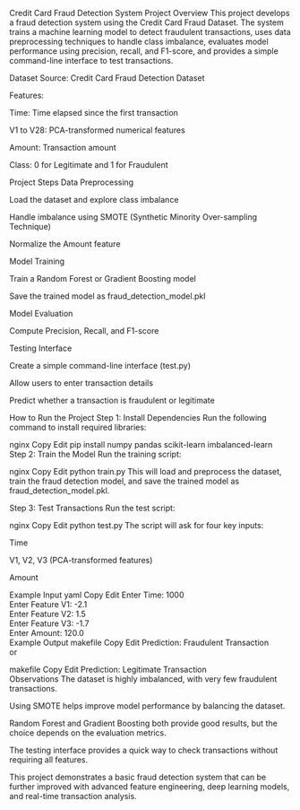 Credit Card Fraud Detection System
Project Overview
This project develops a fraud detection system using the Credit Card Fraud Dataset. The system trains a machine learning model to detect fraudulent transactions, uses data preprocessing techniques to handle class imbalance, evaluates model performance using precision, recall, and F1-score, and provides a simple command-line interface to test transactions.

Dataset
Source: Credit Card Fraud Detection Dataset

Features:

Time: Time elapsed since the first transaction

V1 to V28: PCA-transformed numerical features

Amount: Transaction amount

Class: 0 for Legitimate and 1 for Fraudulent

Project Steps
Data Preprocessing

Load the dataset and explore class imbalance

Handle imbalance using SMOTE (Synthetic Minority Over-sampling Technique)

Normalize the Amount feature

Model Training

Train a Random Forest or Gradient Boosting model

Save the trained model as fraud_detection_model.pkl

Model Evaluation

Compute Precision, Recall, and F1-score

Testing Interface

Create a simple command-line interface (test.py)

Allow users to enter transaction details

Predict whether a transaction is fraudulent or legitimate

How to Run the Project
Step 1: Install Dependencies
Run the following command to install required libraries:

nginx
Copy
Edit
pip install numpy pandas scikit-learn imbalanced-learn
Step 2: Train the Model
Run the training script:

nginx
Copy
Edit
python train.py
This will load and preprocess the dataset, train the fraud detection model, and save the trained model as fraud_detection_model.pkl.

Step 3: Test Transactions
Run the test script:

nginx
Copy
Edit
python test.py
The script will ask for four key inputs:

Time

V1, V2, V3 (PCA-transformed features)

Amount

Example Input
yaml
Copy
Edit
Enter Time: 1000  
Enter Feature V1: -2.1  
Enter Feature V2: 1.5  
Enter Feature V3: -1.7  
Enter Amount: 120.0  
Example Output
makefile
Copy
Edit
Prediction: Fraudulent Transaction  
or

makefile
Copy
Edit
Prediction: Legitimate Transaction  
Observations
The dataset is highly imbalanced, with very few fraudulent transactions.

Using SMOTE helps improve model performance by balancing the dataset.

Random Forest and Gradient Boosting both provide good results, but the choice depends on the evaluation metrics.

The testing interface provides a quick way to check transactions without requiring all features.

This project demonstrates a basic fraud detection system that can be further improved with advanced feature engineering, deep learning models, and real-time transaction analysis.
